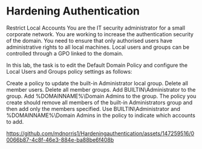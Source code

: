 # Hardening Authentication

Restrict Local Accounts
You are the IT security administrator for a small corporate network. You are working to increase the authentication security of the domain. You need to ensure that only authorised users have administrative rights to all local machines. Local users and groups can be controlled through a GPO linked to the domain.

In this lab, the task is to edit the Default Domain Policy and configure the Local Users and Groups policy settings as follows:

Create a policy to update the built-in Administrator local group.
Delete all member users.
Delete all member groups.
Add BUILTIN\Administrator to the group.
Add %DOMAINNAME%\Domain Admins to the group.
The policy you create should remove all members of the built-in Administrators group and then add only the members specified. Use BUILTIN\Administrator and %DOMAINNAME%\Domain Admins in the policy to indicate which accounts to add.



https://github.com/mdnorris1/Hardeningauthentication/assets/147259516/00066b87-4c8f-46e3-884e-ba88be6f408b

